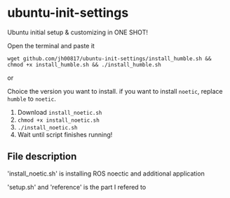 # ubuntu-init-settings
Ubuntu initial setup &amp; customizing in ONE SHOT!

Open the terminal and paste it
```
wget github.com/jh00817/ubuntu-init-settings/install_humble.sh && chmod +x install_humble.sh && ./install_humble.sh
```

or

Choice the version you want to install. if you want to install `noetic`, replace `humble` to `noetic`.

1. Download `install_noetic.sh`
2. `chmod +x install_noetic.sh`
3. `./install_noetic.sh`
4. Wait until script finishes running!

## File description

'install_noetic.sh' is installing ROS noectic and additional application

'setup.sh' and 'reference' is the part I refered to

